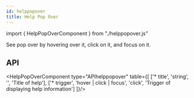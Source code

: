 ```yaml
---
id: helppopover
title: Help Pop Over
---
```


import { HelpPopOverComponent } from "./helppopover.js"

<p>See pop over by hovering over it, click on it, and focus on it.</p>
<HelpPopOverComponent triggerOf={[ 'hover', 'click', 'focus' ]}/>

## API

<HelpPopOverComponent type="APIhelppopover" table={[
  ['* title', 'string', '', 'Title of help'],
  ['* trigger', 'hover | click | focus', 'click', 'Trigger of displaying help information']
 ]}/>